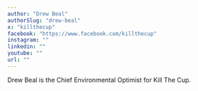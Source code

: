 ```yaml
---
author: "Drew Beal"
authorSlug: "drew-beal"
x: "killthecup"
facebook: "https://www.facebook.com/killthecup"
instagram: ""
linkedin: ""
youtube: ""
url: ""
---
```


Drew Beal is the Chief Environmental Optimist for Kill The Cup.
